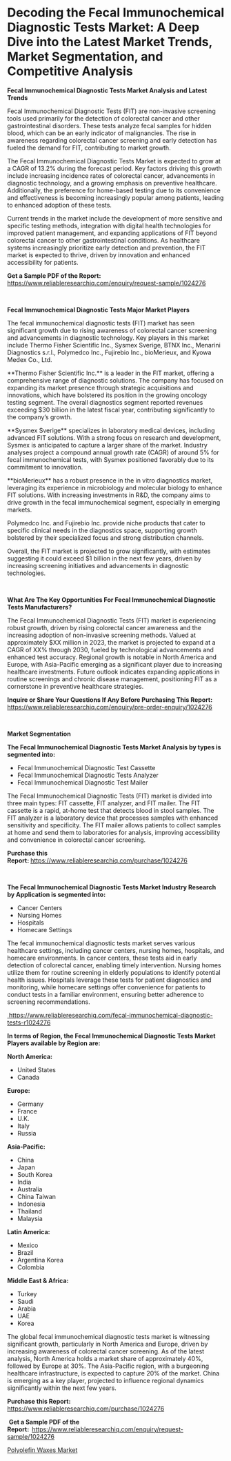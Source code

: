 <p><h1>Decoding the Fecal Immunochemical Diagnostic Tests Market: A Deep Dive into the Latest Market Trends, Market Segmentation, and Competitive Analysis</h1></p><p><strong>Fecal Immunochemical Diagnostic Tests Market Analysis and Latest Trends</strong></p>
<p><p>Fecal Immunochemical Diagnostic Tests (FIT) are non-invasive screening tools used primarily for the detection of colorectal cancer and other gastrointestinal disorders. These tests analyze fecal samples for hidden blood, which can be an early indicator of malignancies. The rise in awareness regarding colorectal cancer screening and early detection has fueled the demand for FIT, contributing to market growth.</p><p>The Fecal Immunochemical Diagnostic Tests Market is expected to grow at a CAGR of 13.2% during the forecast period. Key factors driving this growth include increasing incidence rates of colorectal cancer, advancements in diagnostic technology, and a growing emphasis on preventive healthcare. Additionally, the preference for home-based testing due to its convenience and effectiveness is becoming increasingly popular among patients, leading to enhanced adoption of these tests.</p><p>Current trends in the market include the development of more sensitive and specific testing methods, integration with digital health technologies for improved patient management, and expanding applications of FIT beyond colorectal cancer to other gastrointestinal conditions. As healthcare systems increasingly prioritize early detection and prevention, the FIT market is expected to thrive, driven by innovation and enhanced accessibility for patients.</p></p>
<p><strong>Get a Sample PDF of the Report:&nbsp;</strong> <a href="https://www.reliableresearchiq.com/enquiry/request-sample/1024276?utm_campaign=2783&utm_medium=2&utm_source=Github&utm_content=ia&utm_term=07032025&utm_id=fecal-immunochemical-diagnostic-tests">https://www.reliableresearchiq.com/enquiry/request-sample/1024276</a></p>
<p>&nbsp;</p>
<p><strong>Fecal Immunochemical Diagnostic Tests Major Market Players</strong></p>
<p><p>The fecal immunochemical diagnostic tests (FIT) market has seen significant growth due to rising awareness of colorectal cancer screening and advancements in diagnostic technology. Key players in this market include Thermo Fisher Scientific Inc., Sysmex Sverige, BTNX Inc., Menarini Diagnostics s.r.l., Polymedco Inc., Fujirebio Inc., bioMerieux, and Kyowa Medex Co., Ltd.</p><p>**Thermo Fisher Scientific Inc.** is a leader in the FIT market, offering a comprehensive range of diagnostic solutions. The company has focused on expanding its market presence through strategic acquisitions and innovations, which have bolstered its position in the growing oncology testing segment. The overall diagnostics segment reported revenues exceeding $30 billion in the latest fiscal year, contributing significantly to the company’s growth.</p><p>**Sysmex Sverige** specializes in laboratory medical devices, including advanced FIT solutions. With a strong focus on research and development, Sysmex is anticipated to capture a larger share of the market. Industry analyses project a compound annual growth rate (CAGR) of around 5% for fecal immunochemical tests, with Sysmex positioned favorably due to its commitment to innovation.</p><p>**bioMerieux** has a robust presence in the in vitro diagnostics market, leveraging its experience in microbiology and molecular biology to enhance FIT solutions. With increasing investments in R&D, the company aims to drive growth in the fecal immunochemical segment, especially in emerging markets.</p><p>Polymedco Inc. and Fujirebio Inc. provide niche products that cater to specific clinical needs in the diagnostics space, supporting growth bolstered by their specialized focus and strong distribution channels. </p><p>Overall, the FIT market is projected to grow significantly, with estimates suggesting it could exceed $1 billion in the next few years, driven by increasing screening initiatives and advancements in diagnostic technologies.</p></p>
<p>&nbsp;</p>
<p><strong>What Are The Key Opportunities For Fecal Immunochemical Diagnostic Tests Manufacturers?</strong></p>
<p><p>The Fecal Immunochemical Diagnostic Tests (FIT) market is experiencing robust growth, driven by rising colorectal cancer awareness and the increasing adoption of non-invasive screening methods. Valued at approximately $XX million in 2023, the market is projected to expand at a CAGR of XX% through 2030, fueled by technological advancements and enhanced test accuracy. Regional growth is notable in North America and Europe, with Asia-Pacific emerging as a significant player due to increasing healthcare investments. Future outlook indicates expanding applications in routine screenings and chronic disease management, positioning FIT as a cornerstone in preventive healthcare strategies.</p></p>
<p><strong>Inquire or Share Your Questions If Any Before Purchasing This Report:</strong> <a href="https://www.reliableresearchiq.com/enquiry/pre-order-enquiry/1024276?utm_campaign=2783&utm_medium=2&utm_source=Github&utm_content=ia&utm_term=07032025&utm_id=fecal-immunochemical-diagnostic-tests">https://www.reliableresearchiq.com/enquiry/pre-order-enquiry/1024276</a></p>
<p>&nbsp;</p>
<p><strong>Market Segmentation</strong></p>
<p><strong>The Fecal Immunochemical Diagnostic Tests Market Analysis by types is segmented into:</strong></p>
<p><ul><li>Fecal Immunochemical Diagnostic Test Cassette</li><li>Fecal Immunochemical Diagnostic Tests Analyzer</li><li>Fecal Immunochemical Diagnostic Test Mailer</li></ul></p>
<p><p>The Fecal Immunochemical Diagnostic Tests (FIT) market is divided into three main types: FIT cassette, FIT analyzer, and FIT mailer. The FIT cassette is a rapid, at-home test that detects blood in stool samples. The FIT analyzer is a laboratory device that processes samples with enhanced sensitivity and specificity. The FIT mailer allows patients to collect samples at home and send them to laboratories for analysis, improving accessibility and convenience in colorectal cancer screening.</p></p>
<p><strong>Purchase this Report:&nbsp;</strong><a href="https://www.reliableresearchiq.com/purchase/1024276?utm_campaign=2783&utm_medium=2&utm_source=Github&utm_content=ia&utm_term=07032025&utm_id=fecal-immunochemical-diagnostic-tests">https://www.reliableresearchiq.com/purchase/1024276</a></p>
<p>&nbsp;</p>
<p><strong>The Fecal Immunochemical Diagnostic Tests Market Industry Research by Application is segmented into:</strong></p>
<p><ul><li>Cancer Centers</li><li>Nursing Homes</li><li>Hospitals</li><li>Homecare Settings</li></ul></p>
<p><p>The fecal immunochemical diagnostic tests market serves various healthcare settings, including cancer centers, nursing homes, hospitals, and homecare environments. In cancer centers, these tests aid in early detection of colorectal cancer, enabling timely intervention. Nursing homes utilize them for routine screening in elderly populations to identify potential health issues. Hospitals leverage these tests for patient diagnostics and monitoring, while homecare settings offer convenience for patients to conduct tests in a familiar environment, ensuring better adherence to screening recommendations.</p></p>
<p><a href="https://www.reliableresearchiq.com/fecal-immunochemical-diagnostic-tests-r1024276?utm_campaign=2783&utm_medium=2&utm_source=Github&utm_content=ia&utm_term=07032025&utm_id=fecal-immunochemical-diagnostic-tests">&nbsp;https://www.reliableresearchiq.com/fecal-immunochemical-diagnostic-tests-r1024276</a></p>
<p><strong>In terms of Region, the Fecal Immunochemical Diagnostic Tests Market Players available by Region are:</strong></p>
<p>
    <p> <strong> North America: </strong>
        <ul>
            <li>United States</li>
            <li>Canada</li>
        </ul>
        </p> 
    <p> <strong> Europe: </strong>
        <ul>
            <li>Germany</li>
            <li>France</li>
            <li>U.K.</li>
            <li>Italy</li>
            <li>Russia</li>
        </ul>
        </p> 
    <p> <strong> Asia-Pacific: </strong>
        <ul>
            <li>China</li>
            <li>Japan</li>
            <li>South Korea</li>
            <li>India</li>
            <li>Australia</li>
            <li>China Taiwan</li>
            <li>Indonesia</li>
            <li>Thailand</li>
            <li>Malaysia</li>
        </ul>
        </p> 
    <p> <strong> Latin America: </strong>
        <ul>
            <li>Mexico</li>
            <li>Brazil</li>
            <li>Argentina Korea</li>
            <li>Colombia</li>
        </ul>
        </p> 
    <p> <strong> Middle East & Africa: </strong>
        <ul>
            <li>Turkey</li>
            <li>Saudi</li>
            <li>Arabia</li>
            <li>UAE</li>
            <li>Korea</li>
        </ul>
    </p>
    </p>
<p><p>The global fecal immunochemical diagnostic tests market is witnessing significant growth, particularly in North America and Europe, driven by increasing awareness of colorectal cancer screening. As of the latest analysis, North America holds a market share of approximately 40%, followed by Europe at 30%. The Asia-Pacific region, with a burgeoning healthcare infrastructure, is expected to capture 20% of the market. China is emerging as a key player, projected to influence regional dynamics significantly within the next few years.</p></p>
<p><strong>Purchase this Report: </strong><a href="https://www.reliableresearchiq.com/purchase/1024276?utm_campaign=2783&utm_medium=2&utm_source=Github&utm_content=ia&utm_term=07032025&utm_id=fecal-immunochemical-diagnostic-tests">https://www.reliableresearchiq.com/purchase/1024276</a></p>
<p>&nbsp;<strong>Get a Sample PDF of the Report:&nbsp;&nbsp;</strong><a href="https://www.reliableresearchiq.com/enquiry/request-sample/1024276?utm_campaign=2783&utm_medium=2&utm_source=Github&utm_content=ia&utm_term=07032025&utm_id=fecal-immunochemical-diagnostic-tests">https://www.reliableresearchiq.com/enquiry/request-sample/1024276</a></p>
<p><strong></strong></p>
<p><p><a href="https://github.com/vitrilaoire/Market-Research-Report-List-1/blob/main/polyolefin-waxes-market.md?utm_campaign=2783&utm_medium=2&utm_source=Github&utm_content=ia&utm_term=07032025&utm_id=fecal-immunochemical-diagnostic-tests">Polyolefin Waxes Market</a></p></p>